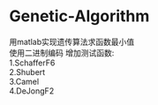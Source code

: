 # Genetic-Algorithm
用matlab实现遗传算法求函数最小值 \
使用二进制编码
增加测试函数: \
1.SchafferF6 \
2.Shubert \
3.Camel \
4.DeJongF2 
